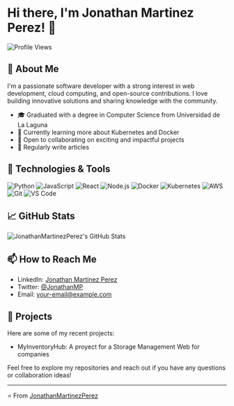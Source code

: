 # Hi there, I'm Jonathan Martinez Perez! 👋

![Profile Views](https://komarev.com/ghpvc/?username=JonathanMartinezPerez&color=blue)

## 🚀 About Me

I'm a passionate software developer with a strong interest in web development, cloud computing, and open-source contributions. I love building innovative solutions and sharing knowledge with the community.

- 🎓 Graduated with a degree in Computer Science from Universidad de La Laguna
- 🌱 Currently learning more about Kubernetes and Docker
- 👯 Open to collaborating on exciting and impactful projects
- 📝 Regularly write articles

## 🔧 Technologies & Tools

![Python](https://img.shields.io/badge/-Python-333333?style=flat&logo=python)
![JavaScript](https://img.shields.io/badge/-JavaScript-333333?style=flat&logo=javascript)
![React](https://img.shields.io/badge/-React-333333?style=flat&logo=react)
![Node.js](https://img.shields.io/badge/-Node.js-333333?style=flat&logo=node.js)
![Docker](https://img.shields.io/badge/-Docker-333333?style=flat&logo=docker)
![Kubernetes](https://img.shields.io/badge/-Kubernetes-333333?style=flat&logo=kubernetes)
![AWS](https://img.shields.io/badge/-AWS-333333?style=flat&logo=amazon-aws)
![Git](https://img.shields.io/badge/-Git-333333?style=flat&logo=git)
![VS Code](https://img.shields.io/badge/-VS%20Code-333333?style=flat&logo=visual-studio-code)

## 📈 GitHub Stats

![JonathanMartinezPerez's GitHub Stats](https://github-readme-stats.vercel.app/api?username=JonathanMartinezPerez&show_icons=true&theme=radical)

## 📫 How to Reach Me

- LinkedIn: [Jonathan Martinez Perez](https://www.linkedin.com/in/jonathanmartinezperez)
- Twitter: [@JonathanMP](https://twitter.com/JonathanMP)
- Email: [your-email@example.com](mailto:jonimarpe24@gmail.com)

## 🌟 Projects

Here are some of my recent projects:

- MyInventoryHub: A proyect for a Storage Management Web for companies

Feel free to explore my repositories and reach out if you have any questions or collaboration ideas!

---

⭐️ From [JonathanMartinezPerez](https://github.com/JonathanMartinezPerez)
